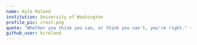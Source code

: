 ```yaml
---
name: Kyle Roland
institution: University of Washington
profile_pic: crest.png
quote: "Whether you think you can, or think you can't, you're right." - Henry Ford
github_user: kcroland
---
```

